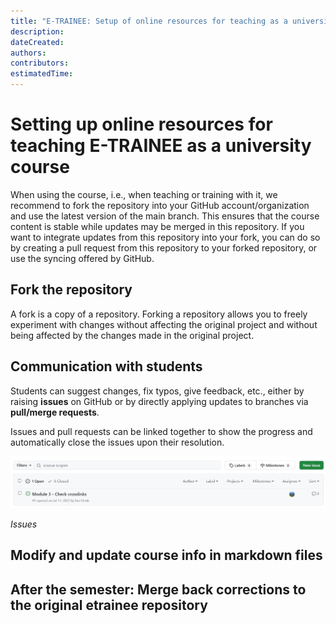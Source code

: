 ```yaml
---
title: "E-TRAINEE: Setup of online resources for teaching as a university course"
description:
dateCreated: 
authors: 
contributors: 
estimatedTime: 
---
```


# Setting up online resources for teaching E-TRAINEE as a university course

When using the course, i.e., when teaching or training with it, 
we recommend to fork the repository into your GitHub account/organization and use the latest version of the main branch. 
This ensures that the course content is stable while updates may be merged in this repository. 
If you want to integrate updates from this repository into your fork, 
you can do so by creating a pull request from this repository to your forked repository, or use the syncing offered by GitHub.


## Fork the repository
A fork is a copy of a repository. 
Forking a repository allows you to freely experiment with changes without affecting the original project 
and without being affected by the changes made in the original project. 




## Communication with students
Students can suggest changes, fix typos, give feedback, etc., either by raising **issues** on GitHub or
by directly applying updates to branches via **pull/merge requests**. 

Issues and pull requests can be linked together to show the progress and automatically close the issues upon their resolution. 

<p align="center">
<img src="media/issues.jpg" title="Issues" alt="Figure 1" width="600"/>
</p>

 *Issues*
 
## Modify and update course info in markdown files

## After the semester: Merge back corrections to the original etrainee repository